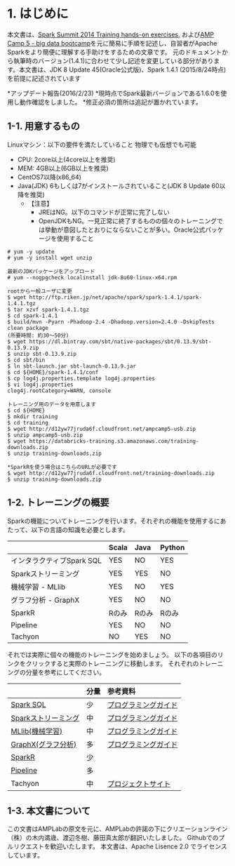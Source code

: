 # 1. はじめに


本文書は、[Spark Summit 2014 Training hands-on exercises](https://databricks-training.s3.amazonaws.com/index.html), および[AMP Camp 5 - big data bootcamp](http://ampcamp.berkeley.edu/5/)を元に簡易に手順を記述し、自習者がApache Sparkをより簡便に理解する手助けをするための文章です。
元のドキュメントから執筆時のバージョン(1.4.1)に合わせて少し記述を変更している部分があります。本文書は、JDK 8 Update 45(Oracle公式版)、Spark 1.4.1 (2015/8/24時点)を前提に記述されています

*アップデート報告(2016/2/23)
*現時点でSpark最新バージョンである1.6.0を使用し動作確認をしました。
*修正必須の箇所は追記が置かれています。

## 1-1. 用意するもの


Linuxマシン：以下の要件を満たしていること
物理でも仮想でも可能

- CPU: 2core以上(4core以上を推奨)
- MEM: 4GB以上(6GB以上を推奨)
- CentOS7以降(x86_64)
- Java(JDK) 6もしくは7がインストールされていること(JDK 8 Update 60以降を推奨)
   - 【注意】
     - JREはNG。以下のコマンドが正常に完了しない
     - OpenJDKもNG。一見正常に終了するものの個々のトレーニングでは挙動が意図したとおりにならないことが多い。Oracle公式パッケージを使用すること

```
# yum -y update
# yum -y install wget unzip

最新のJDKパッケージをアップロード
# yum --nogpgcheck localinstall jdk-8u60-linux-x64.rpm

rootから一般ユーザに変更
$ wget http://ftp.riken.jp/net/apache/spark/spark-1.4.1/spark-1.4.1.tgz
$ tar xzvf spark-1.4.1.tgz
$ cd spark-1.4.1
$ build/mvn -Pyarn -Phadoop-2.4 -Dhadoop.version=2.4.0 -DskipTests clean package
(所要時間: 約30～50分)
$ wget https://dl.bintray.com/sbt/native-packages/sbt/0.13.9/sbt-0.13.9.zip
$ unzip sbt-0.13.9.zip
$ cd sbt/bin
$ ln sbt-launch.jar sbt-launch-0.13.9.jar
$ cd ${HOME}/spark-1.4.1/conf
$ cp log4j.properties.template log4j.properties
$ vi log4j.properties
clog4j.rootCategory=WARN, console

トレーニング用のデータを用意します
$ cd ${HOME}
$ mkdir training
$ cd training
$ wget http://d12yw77jruda6f.cloudfront.net/ampcamp5-usb.zip
$ unzip ampcamp5-usb.zip
$ wget https://databricks-training.s3.amazonaws.com/training-downloads.zip
$ unzip training-downloads.zip

*SparkRを使う場合はこちらのURLが必要です
$ wget http://d12yw77jruda6f.cloudfront.net/training-downloads.zip 
$ unzip training-downloads.zip
```

## 1-2. トレーニングの概要
Sparkの機能についてトレーニングを行います。それぞれの機能を使用するにあたって、以下の言語の知識を必要とします。

|                           |Scala     |Java      |Python     |
|:--------------------------|:---------|:---------|:----------|
|インタラクティブSpark SQL  |YES       |NO        |YES        |
|Sparkストリーミング        |YES       |YES       |NO         |
|機械学習 - MLlib           |YES       |NO        |YES        |
|グラフ分析 - GraphX        |YES       |NO        |NO         |
|SparkR                     |Rのみ     |Rのみ     |Rのみ      |
|Pipeline                   |YES       |NO        |NO         |
|Tachyon                    |NO        |YES       |NO         |

それでは実際に個々の機能のトレーニングを始めましょう。
以下の各項目のリンクをクリックすると実際のトレーニングに移動します。
それぞれのトレーニングの分量を参考にしてください。



|                    |分量    |参考資料                                                                                    |
|:-------------------|:-------|:-------------------------------------------------------------------------------------------|
|[Spark SQL](spark-sql.md)           |少      |[プログラミングガイド](http://spark.apache.org/docs/latest/sql-programming-guide.html)      |
|[Sparkストリーミング](spark-streaming.md) |中      |[プログラミングガイド](http://spark.apache.org/docs/latest/streaming-programming-guide.html)|
|[MLlib(機械学習)](mllib.md)     |中      |[プログラミングガイド](http://spark.apache.org/docs/latest/mllib-guide.html)                |
|[GraphX(グラフ分析)](graphx.md)  |多      |[プログラミングガイド](http://spark.apache.org/docs/latest/sql-programming-guide.html)      |
|[SparkR](sparkr.md)              |少      |                                                                                            |
|[Pipeline](pipeline.md)            |多      |                                                                                            |
|Tachyon             |中      |[プロジェクトサイト](http://tachyon-project.org/)                                           |


## 1-3. 本文書について
この文書はAMPLabの原文を元に、AMPLabの許諾の下にクリエーションライン（株）の木内満歳、渡辺冬樹、藤田真太郎が翻訳いたしました。
Githubでのプルリクエストを歓迎いたします。
本文書は、Apache Lisence 2.0 でライセンスしています。
